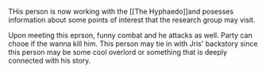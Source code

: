 THis person is now working with the [[The Hyphaedo]]and posesses information about some points of interest that the research group may visit.

Upon meeting this eprson, funny combat and he attacks as well. Party can chooe if the wanna kill him.
This person may tie in with Jris' backstory since this person may be some cool overlord or something that is deeply connected with his story.